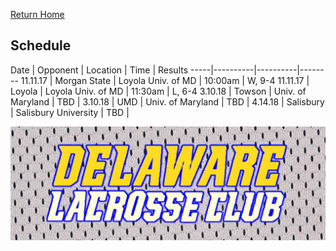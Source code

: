 [Return Home](http://delawarelacrosse.club/index)

## Schedule

Date | Opponent | Location | Time | Results
-----|----------|----------|--------
11.11.17 | Morgan State | Loyola Univ. of MD | 10:00am | W, 9-4
11.11.17 | Loyola | Loyola Univ. of MD | 11:30am | L, 6-4
3.10.18 | Towson | Univ. of Maryland | TBD |
3.10.18 | UMD | Univ. of Maryland | TBD |
4.14.18 | Salisbury | Salisbury University | TBD |

![Banner](/meshbanner.jpg)
